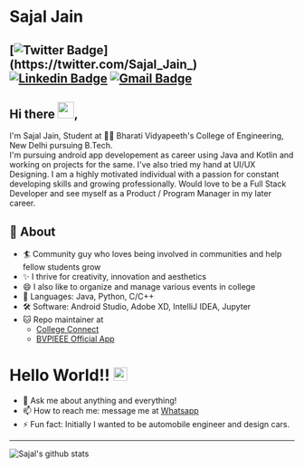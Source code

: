 # Sajal Jain
[![Twitter Badge](https://img.shields.io/badge/-@Sajal_Jain_-1ca0f1?style=flat-square&labelColor=1ca0f1&logo=twitter&logoColor=white&link=https://twitter.com/Sajal_Jain_)](https://twitter.com/Sajal_Jain_) [![Linkedin Badge](https://img.shields.io/badge/-Sajal_Jain-blue?style=flat-square&logo=Linkedin&logoColor=white&link=https://www.linkedin.com/in/sajal-jain-1a4163177/)](https://www.linkedin.com/in/sajal-jain-1a4163177/)
[![Gmail Badge](https://img.shields.io/badge/-sjain30sept@gmail.com-c14438?style=flat-square&logo=Gmail&logoColor=white&link=mailto:sjain30sept@gmail.com)](mailto:sjain30sept@gmail.com)
---

## Hi there <img src="https://github.com/TheDudeThatCode/TheDudeThatCode/blob/master/Assets/Hi.gif" width="29px">,           
I'm Sajal Jain, Student at 👨‍💻 Bharati Vidyapeeth's College of Engineering, New Delhi pursuing B.Tech.  
I'm pursuing android app developement as career using Java and Kotlin and working on projects for the same. I've also tried my hand at UI/UX Designing. I am a highly motivated individual with a passion for constant developing skills and growing professionally. Would love to be a Full Stack Developer and see myself as a Product / Program Manager in my later career.  

## 🧐 About
- 🏄‍ Community guy who loves being involved in communities and help fellow students grow
- ✨ I thrive for creativity, innovation and aesthetics
- 😄 I also like to organize and manage various events in college
- 👾 Languages: Java, Python, C/C++
- 🛠 Software: Android Studio, Adobe XD, IntelliJ IDEA, Jupyter
- 🐱‍ Repo maintainer at 
  - [College Connect](https://github.com/saksham0804/CollegeConnect) 
  - [BVPIEEE Official App](https://github.com/BVPIEEE/BVPIEEE-APP-OFFICIAL)

# Hello World!! <img src="https://github.com/TheDudeThatCode/TheDudeThatCode/blob/master/Assets/Earth.gif" width="24px">
- 💬 Ask me about anything and everything! 
- 📫 How to reach me: message me at [Whatsapp](https://wa.me/9654941174)
- ⚡ Fun fact: Initially I wanted to be automobile engineer and design cars.
---

![Sajal's github stats](https://github-readme-stats.vercel.app/api?username=sjain30&show_icons=true)

<!--
**sakshamtaneja21/sakshamtaneja21** is a ✨ _special_ ✨ repository because its `README.md` (this file) appears on your GitHub profile.

🤔

-->
